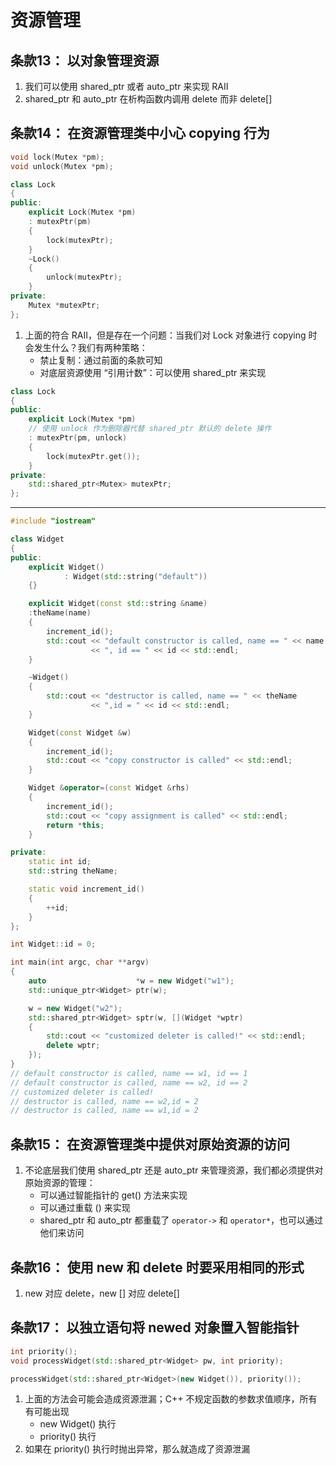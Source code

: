 # 资源管理

## 条款13： 以对象管理资源

1. 我们可以使用 shared_ptr 或者 auto_ptr 来实现 RAII
2. shared_ptr 和 auto_ptr 在析构函数内调用 delete 而非 delete[]

## 条款14： 在资源管理类中小心 copying 行为

```cpp
void lock(Mutex *pm);
void unlock(Mutex *pm);

class Lock
{
public:
	explicit Lock(Mutex *pm)
	: mutexPtr(pm)
	{
		lock(mutexPtr);
	}
	~Lock()
	{
		unlock(mutexPtr);
	}
private:
	Mutex *mutexPtr;
};
```

1. 上面的符合 RAII，但是存在一个问题：当我们对 Lock 对象进行 copying 时会发生什么？我们有两种策略：
	- 禁止复制：通过前面的条款可知
	- 对底层资源使用 “引用计数”：可以使用 shared_ptr 来实现

```cpp
class Lock
{
public:
	explicit Lock(Mutex *pm)
	// 使用 unlock 作为删除器代替 shared_ptr 默认的 delete 操作
	: mutexPtr(pm, unlock)
	{
		lock(mutexPtr.get());
	}
private:
	std::shared_ptr<Mutex> mutexPtr;
};
```

---

```cpp
#include "iostream"

class Widget
{
public:
    explicit Widget()
            : Widget(std::string("default"))
    {}

    explicit Widget(const std::string &name)
    :theName(name)
    {
        increment_id();
        std::cout << "default constructor is called, name == " << name
                  << ", id == " << id << std::endl;
    }

    ~Widget()
    {
        std::cout << "destructor is called, name == " << theName
                  << ",id = " << id << std::endl;
    }

    Widget(const Widget &w)
    {
        increment_id();
        std::cout << "copy constructor is called" << std::endl;
    }

    Widget &operator=(const Widget &rhs)
    {
        increment_id();
        std::cout << "copy assignment is called" << std::endl;
        return *this;
    }

private:
    static int id;
    std::string theName;

    static void increment_id()
    {
        ++id;
    }
};

int Widget::id = 0;

int main(int argc, char **argv)
{
    auto                    *w = new Widget("w1");
    std::unique_ptr<Widget> ptr(w);

    w = new Widget("w2");
    std::shared_ptr<Widget> sptr(w, [](Widget *wptr)
    {
        std::cout << "customized deleter is called!" << std::endl;
        delete wptr;
    });
}
// default constructor is called, name == w1, id == 1
// default constructor is called, name == w2, id == 2
// customized deleter is called!
// destructor is called, name == w2,id = 2
// destructor is called, name == w1,id = 2
```

## 条款15： 在资源管理类中提供对原始资源的访问

1. 不论底层我们使用 shared_ptr 还是 auto_ptr 来管理资源，我们都必须提供对原始资源的管理：
	- 可以通过智能指针的 get() 方法来实现
	- 可以通过重载 () 来实现
	- shared_ptr 和 auto_ptr 都重载了 `operator->` 和 `operator*`，也可以通过他们来访问

## 条款16： 使用 new 和 delete 时要采用相同的形式

1. new 对应 delete，new [] 对应 delete[]

## 条款17： 以独立语句将 newed 对象置入智能指针

```cpp
int priority();
void processWidget(std::shared_ptr<Widget> pw, int priority);

processWidget(std::shared_ptr<Widget>(new Widget()), priority());
```

1. 上面的方法会可能会造成资源泄漏；C++ 不规定函数的参数求值顺序，所有有可能出现
	- new Widget() 执行
	- priority() 执行
2. 如果在 priority() 执行时抛出异常，那么就造成了资源泄漏
